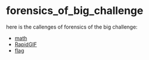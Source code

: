 # forensics_of_big_challenge

here is the callenges of forensics of the big challenge:
- [math](https://github.com/bencheayoub/math)
- [RapidGIF](https://github.com/bencheayoub/RapidGIF)
- [flag](https://github.com/bencheayoub/flag)
